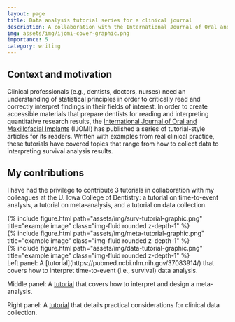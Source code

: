 ```yaml
---
layout: page
title: Data analysis tutorial series for a clinical journal
description: A collaboration with the International Journal of Oral and Maxillofacial Implants
img: assets/img/ijomi-cover-graphic.png
importance: 5
category: writing
---
```


## Context and motivation

Clinical professionals (e.g., dentists, doctors, nurses) need an understanding of statistical principles in order to critically read and correctly interpret findings in their fields of interest. In order to create accessible materials that prepare dentists for reading and interpreting quantitative research results, the [International Journal of Oral and Maxillofacial Implants](https://www.quintessence-publishing.com/deu/en/journal/the-international-journal-of-oral-maxillofacial-implants) (IJOMI) has published a series of tutorial-style articles for its readers. Written with examples from real clinical practice, these tutorials have covered topics that range from how to collect data to interpreting survival analysis results.

## My contributions

I have had the privilege to contribute 3 tutorials in collaboration with my colleagues at the U. Iowa College of Dentistry: a tutorial on time-to-event analysis, a tutorial on meta-analysis, and a tutorial on data collection.

<div class="row">
  <div class="col-sm mt-3 mt-md-0">
    {% include figure.html path="assets/img/surv-tutorial-graphic.png" title="example image" class="img-fluid rounded z-depth-1" %}
  </div>
  <div class="col-sm mt-3 mt-md-0">
    {% include figure.html path="assets/img/meta-tutorial-graphic.png" title="example image" class="img-fluid rounded z-depth-1" %}
  </div>
  <div class="col-sm mt-3 mt-md-0">
    {% include figure.html path="assets/img/data-tutorial-graphic.png" title="example image" class="img-fluid rounded z-depth-1" %}
  </div>
</div>

<div class="caption">
Left panel: A [tutorial](https://pubmed.ncbi.nlm.nih.gov/37083914/) that covers how to interpret time-to-event (i.e., survival) data analysis.

Middle panel: A [tutorial](https://pubmed.ncbi.nlm.nih.gov/38415999/) that covers how to interpret and design a meta-analysis.

Right panel: A [tutorial](https://pubmed.ncbi.nlm.nih.gov/38905115/) that details practical considerations for clinical data collection.
</div>